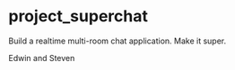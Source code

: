 # project_superchat

Build a realtime multi-room chat application. Make it super.

Edwin and Steven
